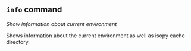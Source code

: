 ## `info` command

_Show information about current environment_

Shows information about the current environment as well as isopy cache
directory.
